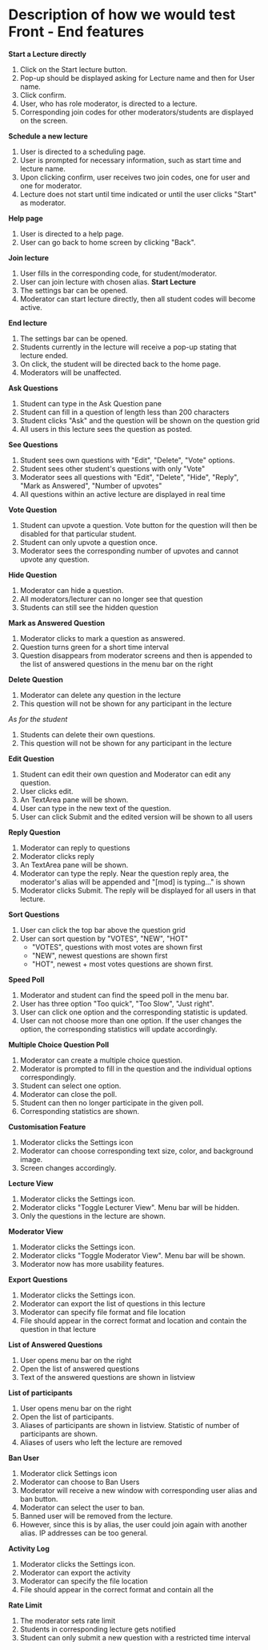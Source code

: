 # Description of how we would test Front - End features 

**Start a Lecture directly**
1. Click on the Start lecture button.
2. Pop-up should be displayed asking for Lecture name and then for User name. 
3. Click confirm.
4. User, who has role moderator, is directed to a lecture.
5. Corresponding join codes for other moderators/students are displayed on the screen. 

**Schedule a new lecture**
1. User is directed to a scheduling page.
2. User is prompted for necessary information, such as start time and lecture name.
3. Upon clicking confirm, user receives two join codes, one for user and one for moderator. 
4. Lecture does not start until time indicated or until the user clicks "Start" as moderator. 

**Help page**
1. User is directed to a help page. 
2. User can go back to home screen by clicking "Back".

**Join lecture** 
1. User fills in the corresponding code, for student/moderator. 
2. User can join lecture with chosen alias.
**Start Lecture**
1. The settings bar can be opened.
2. Moderator can start lecture directly, then all student codes will become active. 

**End lecture**
1. The settings bar can be opened.
2. Students currently in the lecture will receive a pop-up stating that lecture ended.
3. On click, the student will be directed back to the home page.
4. Moderators will be unaffected.

**Ask Questions**
1. Student can type in the Ask Question pane 
2. Student can fill in a question of length less than 200 characters
3. Student clicks "Ask" and the question will be shown on the question grid 
4. All users in this lecture sees the question as posted.

**See Questions**
1. Student sees own questions with "Edit", "Delete", "Vote" options. 
2. Student sees other student's questions with only "Vote"
3. Moderator sees all questions with "Edit", "Delete", "Hide", "Reply", "Mark as Answered", "Number of upvotes"
4. All questions within an active lecture are displayed in real time 

**Vote Question**
1. Student can upvote a question. Vote button for the question will then be disabled for that particular student. 
2. Student can only upvote a question once. 
3. Moderator sees the corresponding number of upvotes and cannot upvote any question. 

**Hide Question**
1. Moderator can hide a question. 
2. All moderators/lecturer can no longer see that question
3. Students can still see the hidden question 

**Mark as Answered Question**

1. Moderator clicks to mark a question as answered. 
2. Question turns green for a short time interval
3. Question disappears from moderator screens and then is appended to the list of answered questions in the menu bar on the right 

**Delete Question**
1. Moderator can delete any question in the lecture
2. This question will not be shown for any participant in the lecture

*As for the student* 

1. Students can delete their own questions. 
2. This question will not be shown for any participant in the lecture 

**Edit Question**
1. Student can edit their own question and Moderator can edit any question. 
2. User clicks edit.
3. An TextArea pane will be shown. 
4. User can type in the new text of the question.
5. User can click Submit and the edited version will be shown to all users 

**Reply Question**
1. Moderator can reply to questions
2. Moderator clicks reply
3. An TextArea pane will be shown. 
4. Moderator can type the reply. Near the question reply area, the moderator's alias will be appended and "[mod] is typing..." is shown 
5. Moderator clicks Submit. The reply will be displayed for all users in that lecture. 


**Sort Questions** 
1. User can click the top bar above the question grid
2. User can sort question by "VOTES", "NEW", "HOT" 
	- "VOTES", questions with most votes are shown first
	- "NEW", newest questions are shown first 
	- "HOT", newest + most votes questions are shown first. 

**Speed Poll**
1. Moderator and student can find the speed poll in the menu bar.
2. User has three option "Too quick", "Too Slow", "Just right".
3. User can click one option and the corresponding statistic is updated.
4. User can not choose more than one option. If the user changes the option, the corresponding statistics will update accordingly. 

**Multiple Choice Question Poll**
1. Moderator can create a multiple choice question.
2. Moderator is prompted to fill in the question and the individual options correspondingly. 
3. Student can select one option.
4. Moderator can close the poll.
5. Student can then no longer participate in the given poll.
6. Corresponding statistics are shown. 

**Customisation Feature**
1. Moderator clicks the Settings icon
2. Moderator can choose corresponding text size, color, and background image. 
3. Screen changes accordingly. 

**Lecture View**
1. Moderator clicks the Settings icon.
2. Moderator clicks "Toggle Lecturer View". Menu bar will be hidden. 
3. Only the questions in the lecture are shown. 

**Moderator View**
1. Moderator clicks the Settings icon.
2. Moderator clicks "Toggle Moderator View". Menu bar will be shown. 
3. Moderator now has more usability features. 

**Export Questions** 
1. Moderator clicks the Settings icon.
2. Moderator can export the list of questions in this lecture
3. Moderator can specify file format and file location
4. File should appear in the correct format and location and contain the question in that lecture 

**List of Answered Questions**
1. User opens menu bar on the right 
2. Open the list of answered questions
3. Text of the answered questions are shown in listview  

**List of participants**
1. User opens menu bar on the right 
2. Open the list of participants. 
3. Aliases of participants are shown in listview. Statistic of number of participants are shown.  
4. Aliases of users who left the lecture are removed 

**Ban User**
1. Moderator click Settings icon
2. Moderator can choose to Ban Users 
3. Moderator will receive a new window with corresponding user alias and ban button.
4. Moderator can select the user to ban.
5. Banned user will be removed from the lecture. 
6. However, since this is by alias, the user could join again with another alias. IP addresses can be too general.

**Activity Log** 
1. Moderator clicks the Settings icon.
2. Moderator can export the activity 
3. Moderator can specify the file location
4. File should appear in the correct format and contain all the 

**Rate Limit** 
1. The moderator sets rate limit
2. Students in corresponding lecture gets notified 
3. Student can only submit a new question with a restricted time interval 
